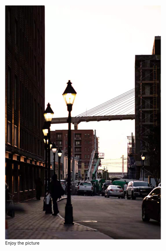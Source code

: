 <!-- # Welcome to my GitHub Page -->
![Image of first](https://github.com/shw17/shw17.github.io/blob/main/IMG_2158.JPG)
 Enjoy the picture

<!-- You can use the [editor on GitHub](https://github.com/shw17/shw17.github.io/edit/main/index.md) to maintain and preview the content for your website in Markdown files.

Whenever you commit to this repository, GitHub Pages will run [Jekyll](https://jekyllrb.com/) to rebuild the pages in your site, from the content in your Markdown files. -->

<!-- ### Markdown -->

<!-- ## Header 2
### Header 3 -->

<!-- - Bulleted
- List

1. Numbered
2. List
 -->
<!-- **Bold** and _Italic_ and `Code` text -->

<!-- [Link](url) and ![Image](src) -->

<!-- 
### Jekyll Themes

Your Pages site will use the layout and styles from the Jekyll theme you have selected in your [repository settings](https://github.com/shw17/shw17.github.io/settings/pages). The name of this theme is saved in the Jekyll `_config.yml` configuration file.

### Support or Contact

Having trouble with Pages? Check out our [documentation](https://docs.github.com/categories/github-pages-basics/) or [contact support](https://support.github.com/contact) and we’ll help you sort it out. -->
